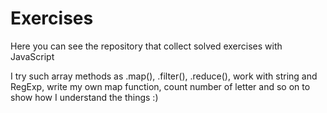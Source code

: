 # Exercises
Here you can see the repository that collect solved exercises with JavaScript

I try such array methods as .map(), .filter(), .reduce(), work with string and RegExp, write my own map function, count number of letter and so on to show how I understand the things :)
